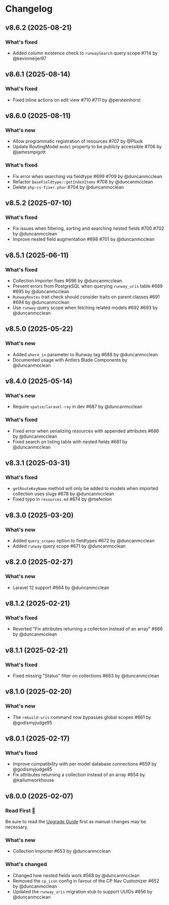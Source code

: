 # Changelog

## v8.6.2 (2025-08-21)

### What's fixed
* Added column existence check to `runwaySearch` query scope #714 by @kevinmeijer97



## v8.6.1 (2025-08-14)

### What's fixed
* Fixed inline actions on edit view #710 #711 by @persteinhorst



## v8.6.0 (2025-08-11)

### What's new
* Allow programmatic registration of resources #707 by @Pluuk
* Update RoutingModel `model` property to be publicly accessible #706 by @jamesmpigott

### What's fixed
* Fix error when searching via fieldtype #699 #709 by @duncanmcclean
* Refactor `BaseFieldtype::getIndexItems` #708 by @duncanmcclean
* Delete `php-cs-fixer.phar` #704 by @duncanmcclean



## v8.5.2 (2025-07-10)

### What's fixed
* Fix issues when filtering, sorting and searching nested fields #700 #702 by @duncanmcclean
* Improve nested field augmentation #698 #701 by @duncanmcclean



## v8.5.1 (2025-06-11)

### What's fixed
* Collection Importer fixes #696 by @duncanmcclean
* Prevent errors from PostgreSQL when querying `runway_uris` table #689 #695 by @duncanmcclean
* `RunwayRoutes` trait check should consider traits on parent classes #691 #694 by @duncanmcclean
* Use `runway` query scope when fetching related models #692 #693 by @duncanmcclean



## v8.5.0 (2025-05-22)

### What's new
* Added `where_in` parameter to Runway tag #688 by @duncanmcclean
* Documented usage with Antlers Blade Components by @duncanmcclean



## v8.4.0 (2025-05-14)

### What's new
* Require `spatie/laravel-ray` in dev #687 by @duncanmcclean

### What's fixed
* Fixed error when serializing resources with appended attributes #686 by @duncanmcclean
* Fixed search on listing table with nested fields #681 by @duncanmcclean



## v8.3.1 (2025-03-31)

### What's fixed
* `getRouteKeyName` method will only be added to models when imported collection uses slugs #678 by @duncanmcclean
* Fixed typo in `resources.md` #674 by @mefenlon



## v8.3.0 (2025-03-20)

### What's new
* Added `query_scopes` option to fieldtypes #672 by @duncanmcclean
* Added `runway` query scope #671 by @duncanmcclean



## v8.2.0 (2025-02-27)

### What's new
* Laravel 12 support #664 by @duncanmcclean



## v8.1.2 (2025-02-21)

### What's fixed
* Reverted "Fix attributes returning a collection instead of an array" #666 by @duncanmcclean



## v8.1.1 (2025-02-21)

### What's fixed
* Fixed missing "Status" filter on collections #663 by @duncanmcclean



## v8.1.0 (2025-02-20)

### What's new
* The `rebuild-uris` command now bypasses global scopes #661 by @godismyjudge95



## v8.0.1 (2025-02-17)

### What's fixed
* Improve compatibility with per model database connections #659 by @godismyjudge95
* Fix attributes returning a collection instead of an array #654 by @kailumworkhouse



## v8.0.0 (2025-02-07)

### Read First 👀
Be sure to read the [Upgrade Guide](https://runway.duncanmcclean.com/upgrade-guides/v7-to-v8) first as manual changes may be necessary.

### What's new
* Collection Importer #653 by @duncanmcclean

### What's changed
* Changed how nested fields work #568 by @duncanmcclean
* Removed the `cp_icon` config in favour of the CP Nav Customizer #652 by @duncanmcclean
* Updated the `runway_uris` migration stub to support UUIDs #656 by @duncanmcclean
